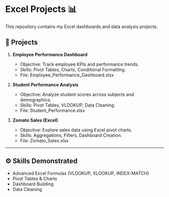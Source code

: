 # Excel Projects 📊

This repository contains my Excel dashboards and data analysis projects.

## 📂 Projects

1. **Employee Performance Dashboard**
   - Objective: Track employee KPIs and performance trends.
   - Skills: Pivot Tables, Charts, Conditional Formatting.
   - File: Employee_Performance_Dashboard.xlsx

2. **Student Performance Analysis**
   - Objective: Analyze student scores across subjects and demographics.
   - Skills: Pivot Tables, VLOOKUP, Data Cleaning.
   - File: Student_Performance.xlsx

3. **Zomato Sales (Excel)**
   - Objective: Explore sales data using Excel pivot charts.
   - Skills: Aggregations, Filters, Dashboard Creation.
   - File: Zomato_Sales.xlsx

---

## ⚙️ Skills Demonstrated
- Advanced Excel Formulas (VLOOKUP, XLOOKUP, INDEX-MATCH)
- Pivot Tables & Charts
- Dashboard Building
- Data Cleaning

